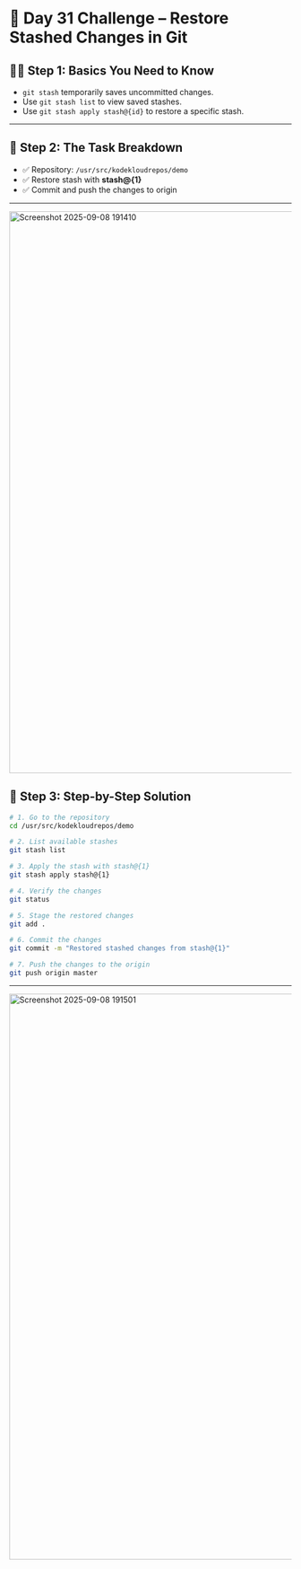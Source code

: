 # 🚀 Day 31 Challenge – Restore Stashed Changes in Git

## 🧑‍🏫 Step 1: Basics You Need to Know
- `git stash` temporarily saves uncommitted changes.
- Use `git stash list` to view saved stashes.
- Use `git stash apply stash@{id}` to restore a specific stash.

---

## 📝 Step 2: The Task Breakdown
- ✅ Repository: `/usr/src/kodekloudrepos/demo`
- ✅ Restore stash with **stash@{1}**
- ✅ Commit and push the changes to origin

---
<img width="1919" height="1001" alt="Screenshot 2025-09-08 191410" src="https://github.com/user-attachments/assets/1d619318-2b04-40a2-877b-27538afd0f81" />



## 🚀 Step 3: Step-by-Step Solution

```bash
# 1. Go to the repository
cd /usr/src/kodekloudrepos/demo

# 2. List available stashes
git stash list

# 3. Apply the stash with stash@{1}
git stash apply stash@{1}

# 4. Verify the changes
git status

# 5. Stage the restored changes
git add .

# 6. Commit the changes
git commit -m "Restored stashed changes from stash@{1}"

# 7. Push the changes to the origin
git push origin master
```

--- 

<img width="1919" height="1008" alt="Screenshot 2025-09-08 191501" src="https://github.com/user-attachments/assets/9cf36dee-918d-4fca-9d94-c71f8d6d22f4" />


